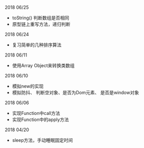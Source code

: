 2018 06/25

- toString() 判断数组是否相同
- 原型链上重写方法，递归判断

2018 06/24

- 复习简单的几种排序算法

2018 06/11

- 使用Array Object来转换类数组

2018 06/10

- 模拟new的实现
- 模拟防抖、 判断空对象、是否为Dom元素、 是否是window对象

2018 06/06

- 实现Function中call方法
- 实现Function中的apply方法

2018 04/20

- sleep方法，手动睡眠固定时间